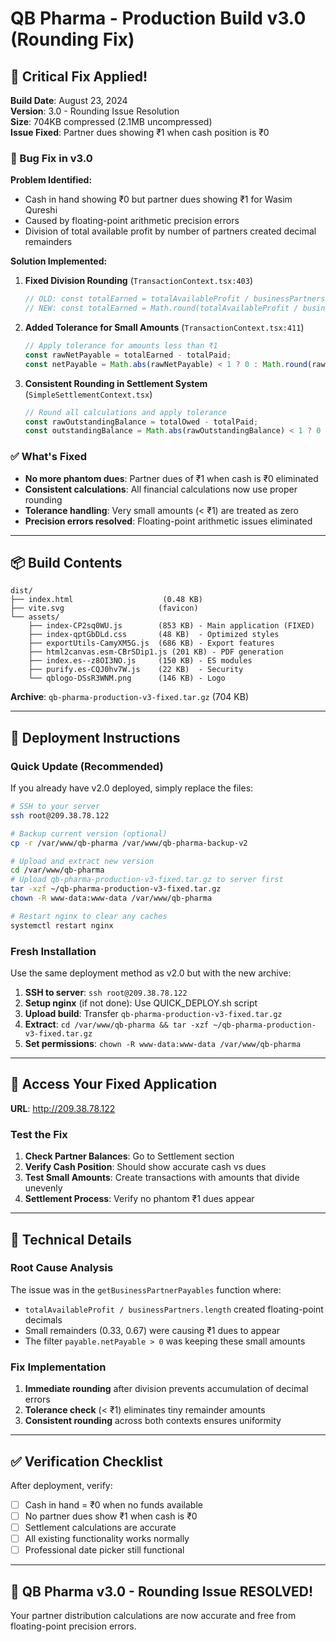 # QB Pharma - Production Build v3.0 (Rounding Fix)

## 🔧 Critical Fix Applied!

**Build Date**: August 23, 2024  
**Version**: 3.0 - Rounding Issue Resolution  
**Size**: 704KB compressed (2.1MB uncompressed)  
**Issue Fixed**: Partner dues showing ₹1 when cash position is ₹0

### 🐛 Bug Fix in v3.0

**Problem Identified:**
- Cash in hand showing ₹0 but partner dues showing ₹1 for Wasim Qureshi
- Caused by floating-point arithmetic precision errors
- Division of total available profit by number of partners created decimal remainders

**Solution Implemented:**

1. **Fixed Division Rounding** (`TransactionContext.tsx:403`)
   ```typescript
   // OLD: const totalEarned = totalAvailableProfit / businessPartners.length;
   // NEW: const totalEarned = Math.round(totalAvailableProfit / businessPartners.length);
   ```

2. **Added Tolerance for Small Amounts** (`TransactionContext.tsx:411`)
   ```typescript
   // Apply tolerance for amounts less than ₹1
   const rawNetPayable = totalEarned - totalPaid;
   const netPayable = Math.abs(rawNetPayable) < 1 ? 0 : Math.round(rawNetPayable);
   ```

3. **Consistent Rounding in Settlement System** (`SimpleSettlementContext.tsx`)
   ```typescript
   // Round all calculations and apply tolerance
   const rawOutstandingBalance = totalOwed - totalPaid;
   const outstandingBalance = Math.abs(rawOutstandingBalance) < 1 ? 0 : rawOutstandingBalance;
   ```

### ✅ What's Fixed

- **No more phantom dues**: Partner dues of ₹1 when cash is ₹0 eliminated
- **Consistent calculations**: All financial calculations now use proper rounding
- **Tolerance handling**: Very small amounts (< ₹1) are treated as zero
- **Precision errors resolved**: Floating-point arithmetic issues eliminated

---

## 📦 Build Contents

```
dist/
├── index.html                    (0.48 KB)
├── vite.svg                     (favicon)
└── assets/
    ├── index-CP2sq0WU.js        (853 KB) - Main application (FIXED)
    ├── index-qptGbDLd.css       (48 KB)  - Optimized styles
    ├── exportUtils-CamyXM5G.js  (686 KB) - Export features
    ├── html2canvas.esm-CBrSDip1.js (201 KB) - PDF generation
    ├── index.es--z8OI3NO.js     (150 KB) - ES modules
    ├── purify.es-CQJ0hv7W.js    (22 KB)  - Security
    └── qblogo-DSsR3WNM.png      (146 KB) - Logo
```

**Archive**: `qb-pharma-production-v3-fixed.tar.gz` (704 KB)

---

## 🚀 Deployment Instructions

### Quick Update (Recommended)

If you already have v2.0 deployed, simply replace the files:

```bash
# SSH to your server
ssh root@209.38.78.122

# Backup current version (optional)
cp -r /var/www/qb-pharma /var/www/qb-pharma-backup-v2

# Upload and extract new version
cd /var/www/qb-pharma
# Upload qb-pharma-production-v3-fixed.tar.gz to server first
tar -xzf ~/qb-pharma-production-v3-fixed.tar.gz
chown -R www-data:www-data /var/www/qb-pharma

# Restart nginx to clear any caches
systemctl restart nginx
```

### Fresh Installation

Use the same deployment method as v2.0 but with the new archive:

1. **SSH to server**: `ssh root@209.38.78.122`
2. **Setup nginx** (if not done): Use QUICK_DEPLOY.sh script
3. **Upload build**: Transfer `qb-pharma-production-v3-fixed.tar.gz`
4. **Extract**: `cd /var/www/qb-pharma && tar -xzf ~/qb-pharma-production-v3-fixed.tar.gz`
5. **Set permissions**: `chown -R www-data:www-data /var/www/qb-pharma`

---

## 🎯 Access Your Fixed Application

**URL**: http://209.38.78.122

### Test the Fix

1. **Check Partner Balances**: Go to Settlement section
2. **Verify Cash Position**: Should show accurate cash vs dues
3. **Test Small Amounts**: Create transactions with amounts that divide unevenly
4. **Settlement Process**: Verify no phantom ₹1 dues appear

---

## 🔧 Technical Details

### Root Cause Analysis
The issue was in the `getBusinessPartnerPayables` function where:
- `totalAvailableProfit / businessPartners.length` created floating-point decimals
- Small remainders (0.33, 0.67) were causing ₹1 dues to appear
- The filter `payable.netPayable > 0` was keeping these small amounts

### Fix Implementation
1. **Immediate rounding** after division prevents accumulation of decimal errors
2. **Tolerance check** (< ₹1) eliminates tiny remainder amounts
3. **Consistent rounding** across both contexts ensures uniformity

---

## ✅ Verification Checklist

After deployment, verify:

- [ ] Cash in hand = ₹0 when no funds available
- [ ] No partner dues show ₹1 when cash is ₹0
- [ ] Settlement calculations are accurate
- [ ] All existing functionality works normally
- [ ] Professional date picker still functional

---

## 🏥 QB Pharma v3.0 - Rounding Issue RESOLVED!

Your partner distribution calculations are now accurate and free from floating-point precision errors.